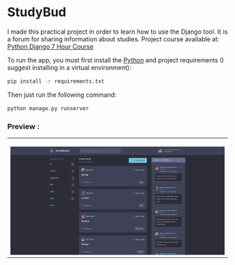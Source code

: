 # StudyBud
I made this practical project in order to learn how to use the Django tool. It is a forum for sharing information about studies.
Project course available at: <a href="https://www.youtube.com/watch?v=PtQiiknWUcI">Python Django 7 Hour Course</a>


To run the app, you must first install the <a href="https://www.python.org/downloads/">Python</a> and project requirements (I suggest installing in a virtual environment):
```bash
pip install -r requirements.txt

```

Then just run the following command:
```bash
python manage.py runserver

```

### Preview :

<table width="100%"> 
<tr>
<td width="100%">
<br>
<img src="https://github.com/jonathanoliveirarocha/StudyBud/blob/main/SAMPLE.png">
</td> 
</table>

